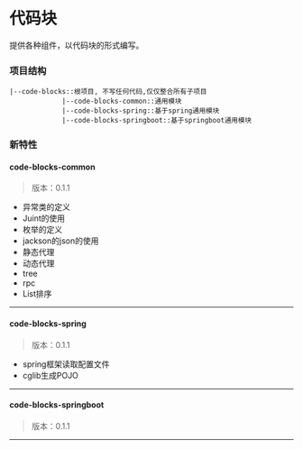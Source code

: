 # 代码块
提供各种组件，以代码块的形式编写。

### 项目结构

```$xslt
|--code-blocks::根项目, 不写任何代码,仅仅整合所有子项目
             |--code-blocks-common::通用模块
             |--code-blocks-spring::基于spring通用模块
             |--code-blocks-springboot::基于springboot通用模块
```


### 新特性

#### code-blocks-common
> 版本：0.1.1

- 异常类的定义
- Juint的使用
- 枚举的定义
- jackson的json的使用
- 静态代理
- 动态代理
- tree
- rpc
- List排序

***

#### code-blocks-spring
> 版本：0.1.1

- spring框架读取配置文件
- cglib生成POJO

***

#### code-blocks-springboot
> 版本：0.1.1


***